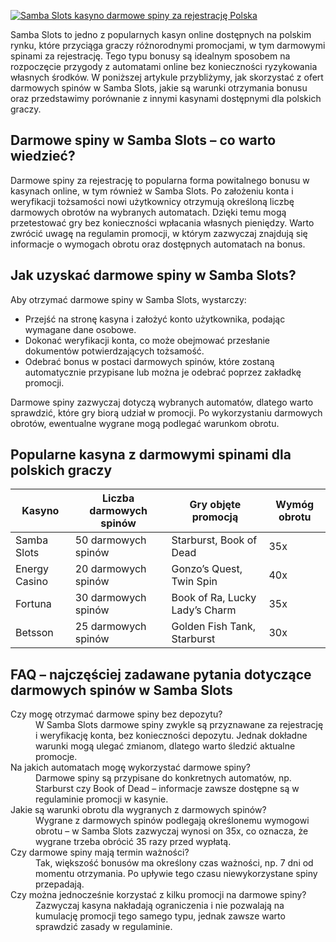 [![Samba Slots kasyno darmowe spiny za rejestrację Polska](https://123-caf.pages.dev/gitsignup.png)](https://vrmoo.ru/Bt82HjjY)

<p>Samba Slots to jedno z popularnych kasyn online dostępnych na polskim rynku, które przyciąga graczy różnorodnymi promocjami, w tym darmowymi spinami za rejestrację. Tego typu bonusy są idealnym sposobem na rozpoczęcie przygody z automatami online bez konieczności ryzykowania własnych środków. W poniższej artykule przybliżymy, jak skorzystać z ofert darmowych spinów w Samba Slots, jakie są warunki otrzymania bonusu oraz przedstawimy porównanie z innymi kasynami dostępnymi dla polskich graczy.</p>  <h2>Darmowe spiny w Samba Slots – co warto wiedzieć?</h2> <p>Darmowe spiny za rejestrację to popularna forma powitalnego bonusu w kasynach online, w tym również w Samba Slots. Po założeniu konta i weryfikacji tożsamości nowi użytkownicy otrzymują określoną liczbę darmowych obrotów na wybranych automatach. Dzięki temu mogą przetestować gry bez konieczności wpłacania własnych pieniędzy. Warto zwrócić uwagę na regulamin promocji, w którym zazwyczaj znajdują się informacje o wymogach obrotu oraz dostępnych automatach na bonus.</p>  <h2>Jak uzyskać darmowe spiny w Samba Slots?</h2> <p>Aby otrzymać darmowe spiny w Samba Slots, wystarczy:</p> <ul>   <li>Przejść na stronę kasyna i założyć konto użytkownika, podając wymagane dane osobowe.</li>   <li>Dokonać weryfikacji konta, co może obejmować przesłanie dokumentów potwierdzających tożsamość.</li>   <li>Odebrać bonus w postaci darmowych spinów, które zostaną automatycznie przypisane lub można je odebrać poprzez zakładkę promocji.</li> </ul> <p>Darmowe spiny zazwyczaj dotyczą wybranych automatów, dlatego warto sprawdzić, które gry biorą udział w promocji. Po wykorzystaniu darmowych obrotów, ewentualne wygrane mogą podlegać warunkom obrotu.</p>  <h2>Popularne kasyna z darmowymi spinami dla polskich graczy</h2> <table>   <thead>     <tr>       <th>Kasyno</th>       <th>Liczba darmowych spinów</th>       <th>Gry objęte promocją</th>       <th>Wymóg obrotu</th>     </tr>   </thead>   <tbody>     <tr>       <td>Samba Slots</td>       <td>50 darmowych spinów</td>       <td>Starburst, Book of Dead</td>       <td>35x</td>     </tr>     <tr>       <td>Energy Casino</td>       <td>20 darmowych spinów</td>       <td>Gonzo’s Quest, Twin Spin</td>       <td>40x</td>     </tr>     <tr>       <td>Fortuna</td>       <td>30 darmowych spinów</td>       <td>Book of Ra, Lucky Lady’s Charm</td>       <td>35x</td>     </tr>     <tr>       <td>Betsson</td>       <td>25 darmowych spinów</td>       <td>Golden Fish Tank, Starburst</td>       <td>30x</td>     </tr>   </tbody> </table>  <h2>FAQ – najczęściej zadawane pytania dotyczące darmowych spinów w Samba Slots</h2> <dl>   <dt>Czy mogę otrzymać darmowe spiny bez depozytu?</dt>   <dd>W Samba Slots darmowe spiny zwykle są przyznawane za rejestrację i weryfikację konta, bez konieczności depozytu. Jednak dokładne warunki mogą ulegać zmianom, dlatego warto śledzić aktualne promocje.</dd>    <dt>Na jakich automatach mogę wykorzystać darmowe spiny?</dt>   <dd>Darmowe spiny są przypisane do konkretnych automatów, np. Starburst czy Book of Dead – informacje zawsze dostępne są w regulaminie promocji w kasynie.</dd>    <dt>Jakie są warunki obrotu dla wygranych z darmowych spinów?</dt>   <dd>Wygrane z darmowych spinów podlegają określonemu wymogowi obrotu – w Samba Slots zazwyczaj wynosi on 35x, co oznacza, że wygrane trzeba obrócić 35 razy przed wypłatą.</dd>    <dt>Czy darmowe spiny mają termin ważności?</dt>   <dd>Tak, większość bonusów ma określony czas ważności, np. 7 dni od momentu otrzymania. Po upływie tego czasu niewykorzystane spiny przepadają.</dd>    <dt>Czy można jednocześnie korzystać z kilku promocji na darmowe spiny?</dt>   <dd>Zazwyczaj kasyna nakładają ograniczenia i nie pozwalają na kumulację promocji tego samego typu, jednak zawsze warto sprawdzić zasady w regulaminie.</dd> </dl>